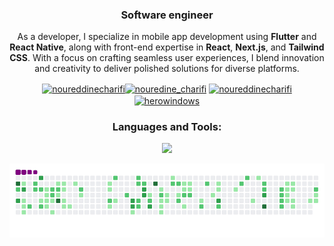 <h3 align="center">Software engineer</h3>
<p align="center" width="400">As a developer, I specialize in mobile app development using <b>Flutter</b> and <b>React Native</b>, along with front-end expertise in <b>React</b>, <b>Next.js</b>, and <b>Tailwind CSS</b>. With a focus on crafting seamless user experiences, I blend innovation and creativity to deliver polished solutions for diverse platforms.</p>
<p align="center">
<a href="https://linkedin.com/in/noureddinecharifi" target="blank"><img align="center" src="https://raw.githubusercontent.com/rahuldkjain/github-profile-readme-generator/master/src/images/icons/Social/linked-in-alt.svg" alt="noureddinecharifi" height="30" width="40" /></a><a href="https://instagram.com/nouredine_charifi" target="blank"><img align="center" src="https://raw.githubusercontent.com/rahuldkjain/github-profile-readme-generator/master/src/images/icons/Social/instagram.svg" alt="nouredine_charifi" height="30" width="40" /></a>
<a href="https://www.behance.net/noureddinecharifi" target="blank"><img align="center" src="https://raw.githubusercontent.com/rahuldkjain/github-profile-readme-generator/master/src/images/icons/Social/behance.svg" alt="noureddinecharifi" height="30" width="40" /></a>
<a href="https://www.youtube.com/c/herowindows" target="blank"><img align="center" src="https://raw.githubusercontent.com/rahuldkjain/github-profile-readme-generator/master/src/images/icons/Social/youtube.svg" alt="herowindows" height="30" width="40" /></a>
</p>
<h3 align="center">Languages and Tools:</h3>
<p align="center">
  <img src="https://skillicons.dev/icons?i=html,css,javascript,mysql,vscode,github,git,androidstudio,flutter,firebase,react,nextjs,vite,redux,typescript,tailwind,figma,ps,&perline=9"/>
</p>
<div align="center">
  <img src="https://github.com/noureddinecharifi/noureddinecharifi/blob/output/github-contribution-grid-snake.gif" width="700"
</div>


